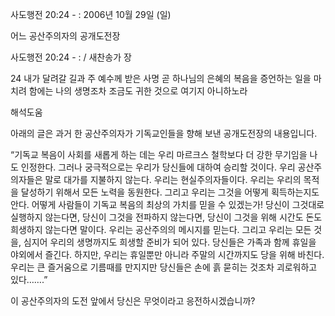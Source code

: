 사도행전 20:24 - : 
2006년 10월 29일 (일)

어느 공산주의자의 공개도전장



사도행전 20:24 - : / 새찬송가  장


24 내가 달려갈 길과 주 예수께 받은 사명 곧 하나님의 은혜의 복음을 증언하는 일을 마치려 함에는 나의 생명조차 조금도 귀한 것으로 여기지 아니하노라

해석도움





아래의 글은 과거 한 공산주의자가 기독교인들을 향해 보낸 공개도전장의 내용입니다. 

“기독교 복음이 사회를 새롭게 하는 데는 우리 마르크스 철학보다 더 강한 무기임을 나도 인정한다. 그러나 궁극적으로는 우리가 당신들에 대하여 승리할 것이다. 우리 공산주의자들은 말로 대가를 지불하지 않는다. 우리는 현실주의자들이다. 우리는 우리의 목적을 달성하기 위해서 모든 노력을 동원한다. 그리고 우리는 그것을 어떻게 획득하는지도 안다. 어떻게 사람들이 기독교 복음의 최상의 가치를 믿을 수 있겠는가! 당신이 그것대로 실행하지 않는다면, 당신이 그것을 전파하지 않는다면, 당신이 그것을 위해 시간도 돈도 희생하지 않는다면 말이다. 우리는 공산주의의 메시지를 믿는다. 그리고 우리는 모든 것을, 심지어 우리의 생명까지도 희생할 준비가 되어 있다. 당신들은 가족과 함께 휴일을 야외에서 즐긴다. 하지만, 우리는 휴일뿐만 아니라 주말의 시간까지도 당을 위해 바친다. 우리는 큰 즐거움으로 기름때를 만지지만 당신들은 손에 흙 묻히는 것조차 괴로워하고 있다…….”

이 공산주의자의 도전 앞에서 당신은 무엇이라고 응전하시겠습니까?